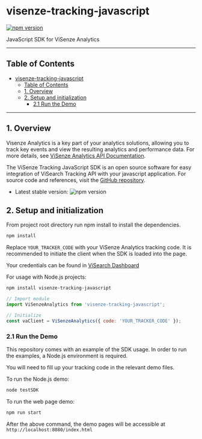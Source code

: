 # visenze-tracking-javascript

[![npm version](https://img.shields.io/npm/v/visenze-tracking-javascript.svg?style=flat)](https://www.npmjs.com/package/visenze-tracking-javascript)

JavaScript SDK for ViSenze Analytics

---

## Table of Contents

- [visenze-tracking-javascript](#visenze-tracking-javascript)
  - [Table of Contents](#table-of-contents)
  - [1. Overview](#1-overview)
  - [2. Setup and initialization](#2-setup-and-initialization)
    - [2.1 Run the Demo](#21-run-the-demo)

---

## 1. Overview

Visenze Analytics is a key part of your analytics solutions, allowing you to track key events and view the resulting analytics and performance data. For more details, see [ViSenze Analytics API Documentation](https://docs-internal.visenze.com/Analytics/tracker.html).

The ViSenze Tracking JavaScript SDK is an open source software for easy integration of ViSearch Tracking API with your javascript application. For source code and references, visit the [GitHub repository](https://github.com/visenze/visenze-tracking-javascript).

- Latest stable version: ![npm version](https://img.shields.io/npm/v/visenze-tracking-javascript.svg?style=flat)

## 2. Setup and initialization

From project root directory run npm install to install the dependencies.

```sh
npm install

```

Replace `YOUR_TRACKER_CODE` with your ViSenze Analytics tracking code.
It is recommended to initiate the client when the SDK is loaded into the page.

Your credentials can be found in [ViSearch Dashboard](https://dashboard.visenze.com)

For usage with Node.js projects:

```sh
npm install visenze-tracking-javascript
```

```js
// Import module
import ViSenzeAnalytics from 'visenze-tracking-javascript';

// Initialize
const vaClient = ViSenzeAnalytics({ code: 'YOUR_TRACKER_CODE' });
```

### 2.1 Run the Demo

This repository comes with an example of the SDK usage. In order to run the examples, a Node.js environment is required.

You will need to fill up your tracking code in the relevant demo files.

To run the Node.js demo:

```sh
node testSDK
```

To run the web page demo:

```sh
npm run start

```

After the above command, the demo pages will be accessible at `http://localhost:8080/index.html`
